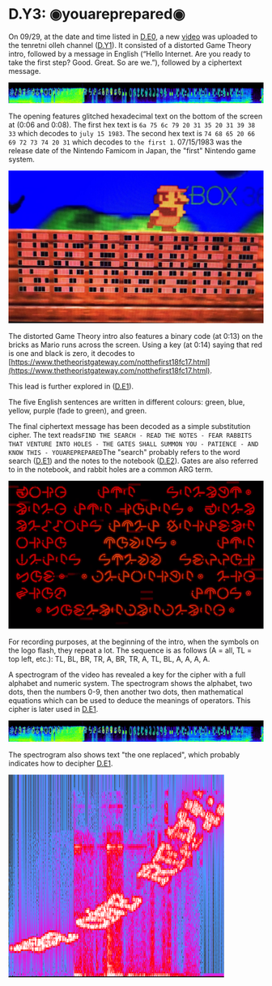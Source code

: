 # D.Y3: ◉youareprepared◉

On 09/29, at the date and time listed in [D.E0](d.e0-theorist-gateway.md), a new [video](https://youtu.be/CPyz8IJTgqE) was uploaded to the tenretni olleh channel \([D.Y1](d.y1-tenretni-olleh.md)\). It consisted of a distorted Game Theory intro, followed by a message in English \(“Hello Internet. Are you ready to take the first step? Good. Great. So are we.”\), followed by a ciphertext message.

![ASCII hex cipher](../../assets/pre.d.y3.hex-glitch.png)

The opening features glitched hexadecimal text on the bottom of the screen at \(0:06 and 0:08\). The first hex text is `6a 75 6c 79 20 31 35 20 31 39 38 33` which decodes to `july 15 1983`. The second hex text is `74 68 65 20 66 69 72 73 74 20 31` which decodes to `the first 1`. 07/15/1983 was the release date of the Nintendo Famicom in Japan, the "first" Nintendo game system.

![Mario binary code](../../assets/pre.d.y3.mario-binary.png)

The distorted Game Theory intro also features a binary code \(at 0:13\) on the bricks as Mario runs across the screen. Using a key \(at 0:14\) saying that red is one and black is zero, it decodes to [https://www.thetheoristgateway.com/notthefirst18fc17.html](https://www.thetheoristgateway.com/notthefirst18fc17.html).

This lead is further explored in \([D.E1](d.e1-notthefirst.md)\).

The five English sentences are written in different colours: green, blue, yellow, purple \(fade to green\), and green.

The final ciphertext message has been decoded as a simple substitution cipher. The text reads`FIND THE SEARCH - READ THE NOTES - FEAR RABBITS THAT VENTURE INTO HOLES - THE GATES SHALL SUMMON YOU - PATIENCE - AND KNOW THIS - YOUAREPREPARED`The "search" probably refers to the word search \([D.E1](d.e1-notthefirst.md)\) and the notes to the notebook \([D.E2](d.e2-leave-luck-to-heaven.md)\). Gates are also referred to in the notebook, and rabbit holes are a common ARG term.

![Ciphertext message](../../assets/pre.d.y3.cipher-text.png)

For recording purposes, at the beginning of the intro, when the symbols on the logo flash, they repeat a lot. The sequence is as follows \(A = all, TL = top left, etc.\): TL, BL, BR, TR, A, BR, TR, A, TL, BL, A, A, A, A.

A spectrogram of the video has revealed a key for the cipher with a full alphabet and numeric system. The spectrogram shows the alphabet, two dots, then the numbers 0-9, then another two dots, then mathematical equations which can be used to deduce the meanings of operators. This cipher is later used in [D.E1](https://docs.google.com/document/d/1ODR4aT7x6KT9xr-D9lMoXox9_3Xt86UINMvnhyQJh9o/edit#heading=h.8wa777rdywjp).

![Spectrogram with alphabet and equations](../../assets/pre.d.y3.spectrogram.png)

The spectrogram also shows text "the one replaced", which probably indicates how to decipher [D.E1](d.e1-notthefirst.md).

![Spectrogram with "the one replaced"](../../assets/pre.d.y3.the-one-replaced.png)
